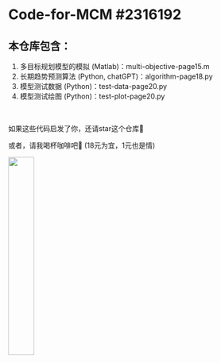 # Code-for-MCM #2316192

## 本仓库包含：

1. 多目标规划模型的模拟 (Matlab)：multi-objective-page15.m
2. 长期趋势预测算法 (Python, chatGPT)：algorithm-page18.py
3. 模型测试数据 (Python)：test-data-page20.py
4. 模型测试绘图 (Python)：test-plot-page20.py

<br>

如果这些代码启发了你，还请star这个仓库🌟

或者，请我喝杯咖啡吧🥰 (18元为宜，1元也是情)

<left>
  <img src = "https://s2.loli.net/2022/09/30/LoZAKE2rfN965k4.jpg" width = 32%>
</left>